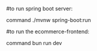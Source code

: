 #to run spring boot server:  

command      ./mvnw spring-boot:run

#to run the ecommerce-frontend: 

command      bun run dev